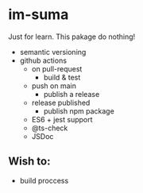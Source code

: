 # im-suma

Just for learn. This pakage do nothing!

* semantic versioning
* github actions
  * on pull-request
    * build & test
  * push on main
    * publish a release
  * release published
    * publish npm package
  * ES6 + jest support
  * @ts-check
  * JSDoc

## Wish to:
* build proccess